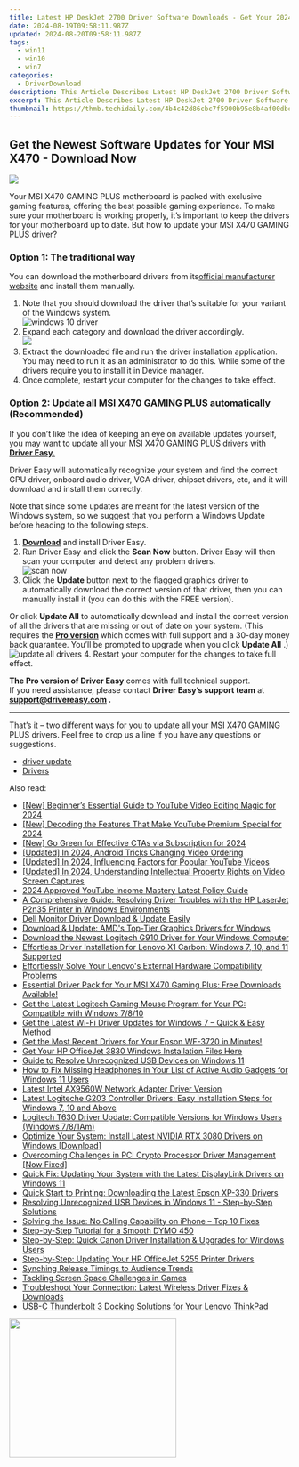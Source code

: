 ```yaml
---
title: Latest HP DeskJet 2700 Driver Software Downloads - Get Your 2024 Updates Here!
date: 2024-08-19T09:58:11.987Z
updated: 2024-08-20T09:58:11.987Z
tags:
  - win11
  - win10
  - win7
categories:
  - DriverDownload
description: This Article Describes Latest HP DeskJet 2700 Driver Software Downloads - Get Your 2024 Updates Here!
excerpt: This Article Describes Latest HP DeskJet 2700 Driver Software Downloads - Get Your 2024 Updates Here!
thumbnail: https://thmb.techidaily.com/4b4c42d86cbc7f5900b95e8b4af00dbe97e236701df75d0c16e39e29a2174a46.jpg
---
```


## Get the Newest Software Updates for Your MSI X470 - Download Now

![](https://images.drivereasy.com/wp-content/uploads/2021/10/gaming.jpg)

 Your MSI X470 GAMING PLUS motherboard is packed with exclusive gaming features, offering the best possible gaming experience. To make sure your motherboard is working properly, it’s important to keep the drivers for your motherboard up to date. But how to update your MSI X470 GAMING PLUS driver?

### Option 1: The traditional way

 You can download the motherboard drivers from its[official manufacturer website](https://www.msi.com/Motherboard/support/X470-GAMING-PLUS#down-driver) and install them manually.

1. Note that you should download the driver that’s suitable for your variant of the Windows system.  
![windows 10 driver](https://images.drivereasy.com/wp-content/uploads/2021/10/win-10-64.jpg)
2. Expand each category and download the driver accordingly.  
![](https://images.drivereasy.com/wp-content/uploads/2021/10/driver-list.jpg)
3. Extract the downloaded file and run the driver installation application. You may need to run it as an administrator to do this. While some of the drivers require you to install it in Device manager.
4. Once complete, restart your computer for the changes to take effect.

### Option 2: Update all MSI X470 GAMING PLUS automatically (Recommended)

 If you don’t like the idea of keeping an eye on available updates yourself, you may want to update all your MSI X470 GAMING PLUS drivers with **[Driver Easy.](https://tools.techidaily.com/drivereasy/download/)**

 Driver Easy will automatically recognize your system and find the correct GPU driver, onboard audio driver, VGA driver, chipset drivers, etc, and it will download and install them correctly.

 Note that since some updates are meant for the latest version of the Windows system, so we suggest that you perform a Windows Update before heading to the following steps.

1. **[Download](https://tools.techidaily.com/drivereasy/download/)**  and install Driver Easy.
2. Run Driver Easy and click the **Scan Now** button. Driver Easy will then scan your computer and detect any problem drivers.  
![scan now](https://images.drivereasy.com/wp-content/uploads/2021/09/scannow-v6.7.0.jpg)
3. Click the **Update** button next to the flagged graphics driver to automatically download the correct version of that driver, then you can manually install it (you can do this with the FREE version).  

 Or click **Update All** to automatically download and install the correct version of all the drivers that are missing or out of date on your system. (This requires the **[Pro version](https://tools.techidaily.com/drivereasy/download/)**  which comes with full support and a 30-day money back guarantee. You’ll be prompted to upgrade when you click **Update All** .)  
![update all drivers](https://images.drivereasy.com/wp-content/uploads/2021/10/update-all.jpg)
4. Restart your computer for the changes to take full effect.

**The Pro version of Driver Easy** comes with full technical support.  
 If you need assistance, please contact **Driver Easy’s support team** at **[support@drivereasy.com](https://tools.techidaily.com/drivereasy/download/) .**

---

 That’s it – two different ways for you to update all your MSI X470 GAMING PLUS drivers. Feel free to drop us a line if you have any questions or suggestions.

* [driver update](https://tools.techidaily.com/drivereasy/download/)
* [Drivers](https://tools.techidaily.com/drivereasy/download/)

<ins class="adsbygoogle"
     style="display:block"
     data-ad-format="autorelaxed"
     data-ad-client="ca-pub-7571918770474297"
     data-ad-slot="1223367746"></ins>



<ins class="adsbygoogle"
     style="display:block"
     data-ad-client="ca-pub-7571918770474297"
     data-ad-slot="8358498916"
     data-ad-format="auto"
     data-full-width-responsive="true"></ins>

<span class="atpl-alsoreadstyle">Also read:</span>
<div><ul>
<li><a href="https://facebook-video-footage.techidaily.com/new-beginners-essential-guide-to-youtube-video-editing-magic-for-2024/"><u>[New] Beginner’s Essential Guide to YouTube Video Editing Magic for 2024</u></a></li>
<li><a href="https://facebook-video-share.techidaily.com/new-decoding-the-features-that-make-youtube-premium-special-for-2024/"><u>[New] Decoding the Features That Make YouTube Premium Special for 2024</u></a></li>
<li><a href="https://eaxpv-info.techidaily.com/new-go-green-for-effective-ctas-via-subscription-for-2024/"><u>[New] Go Green for Effective CTAs via Subscription for 2024</u></a></li>
<li><a href="https://article-helps.techidaily.com/updated-in-2024-android-tricks-changing-video-ordering/"><u>[Updated] In 2024, Android Tricks  Changing Video Ordering</u></a></li>
<li><a href="https://youtube-data.techidaily.com/ed-in-2024-influencing-factors-for-popular-youtube-videos/"><u>[Updated] In 2024, Influencing Factors for Popular YouTube Videos</u></a></li>
<li><a href="https://youtube-lab.techidaily.com/ed-in-2024-understanding-intellectual-property-rights-on-video-screen-captures/"><u>[Updated] In 2024, Understanding Intellectual Property Rights on Video Screen Captures</u></a></li>
<li><a href="https://youtube-webster.techidaily.com/approved-youtube-income-mastery-latest-policy-guide/"><u>2024 Approved  YouTube Income Mastery  Latest Policy Guide</u></a></li>
<li><a href="https://win-dash.techidaily.com/a-comprehensive-guide-resolving-driver-troubles-with-the-hp-laserjet-p2n35-printer-in-windows-environments/"><u>A Comprehensive Guide: Resolving Driver Troubles with the HP LaserJet P2n35 Printer in Windows Environments</u></a></li>
<li><a href="https://win-dash.techidaily.com/dell-monitor-driver-download-and-update-easily/"><u>Dell Monitor Driver Download & Update Easily</u></a></li>
<li><a href="https://win-dash.techidaily.com/download-and-update-amds-top-tier-graphics-drivers-for-windows/"><u>Download & Update: AMD's Top-Tier Graphics Drivers for Windows</u></a></li>
<li><a href="https://win-dash.techidaily.com/download-the-newest-logitech-g910-driver-for-your-windows-computer/"><u>Download the Newest Logitech G910 Driver for Your Windows Computer</u></a></li>
<li><a href="https://win-dash.techidaily.com/effortless-driver-installation-for-lenovo-x1-carbon-windows-7-10-and-11-supported/"><u>Effortless Driver Installation for Lenovo X1 Carbon: Windows 7, 10, and 11 Supported</u></a></li>
<li><a href="https://win-dash.techidaily.com/effortlessly-solve-your-lenovos-external-hardware-compatibility-problems/"><u>Effortlessly Solve Your Lenovo's External Hardware Compatibility Problems</u></a></li>
<li><a href="https://win-dash.techidaily.com/essential-driver-pack-for-your-msi-x470-gaming-plus-free-downloads-available/"><u>Essential Driver Pack for Your MSI X470 Gaming Plus: Free Downloads Available!</u></a></li>
<li><a href="https://win-dash.techidaily.com/get-the-latest-logitech-gaming-mouse-program-for-your-pc-compatible-with-windows-7810/"><u>Get the Latest Logitech Gaming Mouse Program for Your PC: Compatible with Windows 7/8/10</u></a></li>
<li><a href="https://win-dash.techidaily.com/get-the-latest-wi-fi-driver-updates-for-windows-7-quick-and-easy-method/"><u>Get the Latest Wi-Fi Driver Updates for Windows 7 – Quick & Easy Method</u></a></li>
<li><a href="https://win-dash.techidaily.com/get-the-most-recent-drivers-for-your-epson-wf-3720-in-minutes/"><u>Get the Most Recent Drivers for Your Epson WF-3720 in Minutes!</u></a></li>
<li><a href="https://win-dash.techidaily.com/1722961921788-get-your-hp-officejet-3830-windows-installation-files-here/"><u>Get Your HP OfficeJet 3830 Windows Installation Files Here</u></a></li>
<li><a href="https://win-dash.techidaily.com/guide-to-resolve-unrecognized-usb-devices-on-windows-11/"><u>Guide to Resolve Unrecognized USB Devices on Windows 11</u></a></li>
<li><a href="https://sound-issues.techidaily.com/how-to-fix-missing-headphones-in-your-list-of-active-audio-gadgets-for-windows-11-users/"><u>How to Fix Missing Headphones in Your List of Active Audio Gadgets for Windows 11 Users</u></a></li>
<li><a href="https://win-dash.techidaily.com/latest-intel-ax9560w-network-adapter-driver-version/"><u>Latest Intel AX9560W Network Adapter Driver Version</u></a></li>
<li><a href="https://win-dash.techidaily.com/latest-logiteche-g203-controller-drivers-easy-installation-steps-for-windows-7-10-and-above/"><u>Latest Logiteche G203 Controller Drivers: Easy Installation Steps for Windows 7, 10 and Above</u></a></li>
<li><a href="https://win-dash.techidaily.com/logitech-t630-driver-update-compatible-versions-for-windows-users-windows-781am/"><u>Logitech T630 Driver Update: Compatible Versions for Windows Users (Windows 7/8/1Am)</u></a></li>
<li><a href="https://win-dash.techidaily.com/optimize-your-system-install-latest-nvidia-rtx-3080-drivers-on-windows-download/"><u>Optimize Your System: Install Latest NVIDIA RTX 3080 Drivers on Windows [Download]</u></a></li>
<li><a href="https://win-dash.techidaily.com/overcoming-challenges-in-pci-crypto-processor-driver-management-now-fixed/"><u>Overcoming Challenges in PCI Crypto Processor Driver Management [Now Fixed]</u></a></li>
<li><a href="https://win-dash.techidaily.com/quick-fix-updating-your-system-with-the-latest-displaylink-drivers-on-windows-11/"><u>Quick Fix: Updating Your System with the Latest DisplayLink Drivers on Windows 11</u></a></li>
<li><a href="https://win-dash.techidaily.com/quick-start-to-printing-downloading-the-latest-epson-xp-330-drivers/"><u>Quick Start to Printing: Downloading the Latest Epson XP-330 Drivers</u></a></li>
<li><a href="https://win-dash.techidaily.com/resolving-unrecognized-usb-devices-in-windows-11-step-by-step-solutions/"><u>Resolving Unrecognized USB Devices in Windows 11 - Step-by-Step Solutions</u></a></li>
<li><a href="https://fox-that.techidaily.com/solving-the-issue-no-calling-capability-on-iphone-top-10-fixes/"><u>Solving the Issue: No Calling Capability on iPhone – Top 10 Fixes</u></a></li>
<li><a href="https://win-dash.techidaily.com/step-by-step-tutorial-for-a-smooth-dymo-450/"><u>Step-by-Step Tutorial for a Smooth DYMO 450</u></a></li>
<li><a href="https://win-dash.techidaily.com/step-by-step-quick-canon-driver-installation-and-upgrades-for-windows-users/"><u>Step-by-Step: Quick Canon Driver Installation & Upgrades for Windows Users</u></a></li>
<li><a href="https://win-dash.techidaily.com/step-by-step-updating-your-hp-officejet-5255-printer-drivers/"><u>Step-by-Step: Updating Your HP OfficeJet 5255 Printer Drivers</u></a></li>
<li><a href="https://extra-resources.techidaily.com/synching-release-timings-to-audience-trends/"><u>Synching Release Timings to Audience Trends</u></a></li>
<li><a href="https://windows11.techidaily.com/tackling-screen-space-challenges-in-games/"><u>Tackling Screen Space Challenges in Games</u></a></li>
<li><a href="https://win-dash.techidaily.com/1722963051877-troubleshoot-your-connection-latest-wireless-driver-fixes-and-downloads/"><u>Troubleshoot Your Connection: Latest Wireless Driver Fixes & Downloads</u></a></li>
<li><a href="https://win-dash.techidaily.com/usb-c-thunderbolt-3-docking-solutions-for-your-lenovo-thinkpad/"><u>USB-C Thunderbolt 3 Docking Solutions for Your Lenovo ThinkPad</u></a></li>
</ul></div>

<!-- affiliate ads begin -->
<a href="https://godlikehost.sjv.io/c/5597632/1920047/21774" target="_top" id="1920047"><img src="//a.impactradius-go.com/display-ad/21774-1920047" border="0" alt="" width="300" height="250"/></a><img height="0" width="0" src="https://imp.pxf.io/i/5597632/1920047/21774" style="position:absolute;visibility:hidden;" border="0" />
<!-- affiliate ads end -->
